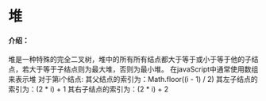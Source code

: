 # 堆

#### 介绍：

堆是一种特殊的完全二叉树，堆中的所有所有结点都大于等于或小于等于他的子结点，若大于等于子结点则为最大堆，否则为最小堆。
在javaScript中通常使用数组来表示堆
对于第i个结点:
其父结点的索引为：Math.floor((i - 1) / 2)
其左子结点的索引为：(2 * i) + 1
其右子结点的索引为：(2 * i) + 2

